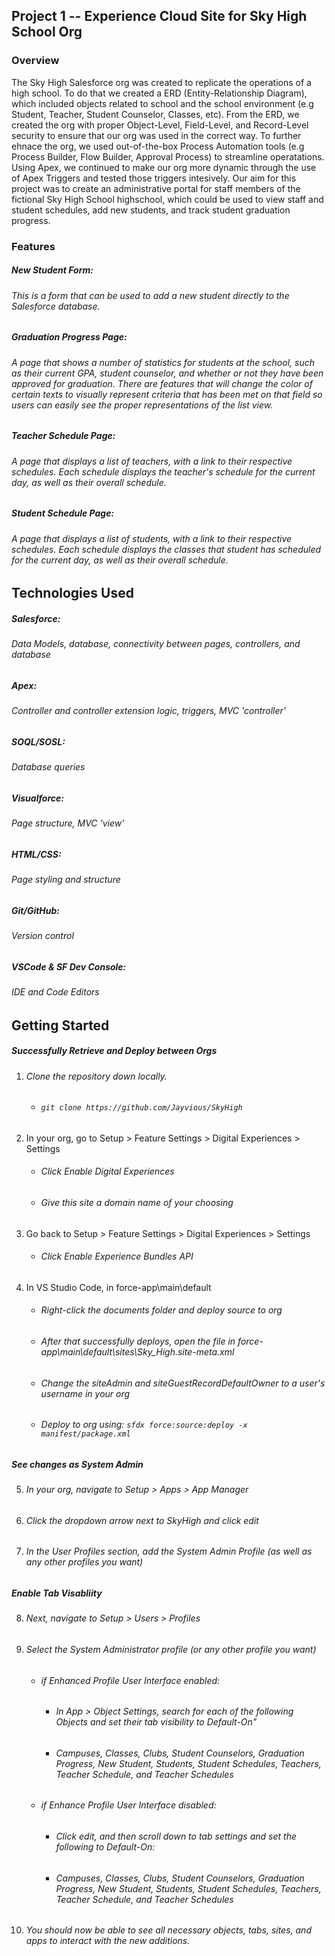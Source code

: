 ## Project 1 -- Experience Cloud Site for Sky High School Org

### Overview

The Sky High Salesforce org was created to replicate the operations of a high school. To do that we created a ERD (Entity-Relationship Diagram), which included objects related to school and the school environment (e.g Student, Teacher, Student Counselor, Classes, etc). From the ERD, we created the org with proper Object-Level, Field-Level, and Record-Level security to ensure that our org was used in the correct way. To further ehnace the org, we used out-of-the-box Process Automation tools (e.g Process Builder, Flow Builder, Approval Process) to streamline operatations. Using Apex, we continued to make our org more dynamic through the use of Apex Triggers and tested those triggers intesively. Our aim for this project was to create an administrative portal for staff members of the fictional Sky High School highschool, which could be used to view staff and student schedules, add new students, and track student graduation progress.

### Features

##### New Student Form:
###### This is a form that can be used to add a new student directly to the Salesforce database.

##### Graduation Progress Page:
###### A page that shows a number of statistics for students at the school, such as their current GPA, student counselor, and whether or not they have been approved for graduation. There are features that will change the color of certain texts to visually represent criteria that has been met on that field so users can easily see the proper representations of the list view. 

##### Teacher Schedule Page:
###### A page that displays a list of teachers, with a link to their respective schedules. Each schedule displays the teacher's schedule for the current day, as well as their overall schedule.

##### Student Schedule Page:
###### A page that displays a list of students, with a link to their respective schedules. Each schedule displays the classes that student has scheduled for the current day, as well as their overall schedule.

## Technologies Used

##### Salesforce:
###### Data Models, database, connectivity between pages, controllers, and database

##### Apex:
###### Controller and controller extension logic, triggers, MVC 'controller'

##### SOQL/SOSL:
###### Database queries

##### Visualforce:
###### Page structure, MVC 'view'

##### HTML/CSS:
###### Page styling and structure

##### Git/GitHub:
###### Version control

##### VSCode & SF Dev Console:
###### IDE and Code Editors

## Getting Started
##### Successfully Retrieve and Deploy between Orgs
1. ###### Clone the repository down locally.
   - ###### `git clone https://github.com/Jayvious/SkyHigh`
2. In your org, go to Setup > Feature Settings > Digital Experiences > Settings 
   - ###### Click Enable Digital Experiences
   - ###### Give this site a domain name of your choosing
3. Go back to Setup > Feature Settings > Digital Experiences > Settings 
   - ###### Click Enable Experience Bundles API
4. In VS Studio Code, in force-app\main\default 
   - ###### Right-click the documents folder and deploy source to org
   - ###### After that successfully deploys, open the file in force-app\main\default\sites\Sky_High.site-meta.xml 
   - ###### Change the siteAdmin and siteGuestRecordDefaultOwner to a user's username in your org   
   - ###### Deploy to org using: `sfdx force:source:deploy -x manifest/package.xml`

##### See changes as System Admin
5. ###### In your org, navigate to Setup > Apps > App Manager 
6. ###### Click the dropdown arrow next to SkyHigh and click edit
7. ###### In the User Profiles section, add the System Admin Profile (as well as any other profiles you want)

##### Enable Tab Visabliity
8. ###### Next, navigate to Setup > Users > Profiles
9. ###### Select the System Administrator profile (or any other profile you want)
   - ###### if Enhanced Profile User Interface enabled:
     - ###### In App > Object Settings, search for each of the following Objects and set their tab visibility to Default-On"
     - ###### Campuses, Classes, Clubs, Student Counselors, Graduation Progress, New Student, Students, Student Schedules, Teachers, Teacher Schedule, and Teacher Schedules
   - ###### if Enhance Profile User Interface disabled:
     - ###### Click edit, and then scroll down to tab settings and set the following to Default-On:
     - ###### Campuses, Classes, Clubs, Student Counselors, Graduation Progress, New Student, Students, Student Schedules, Teachers, Teacher Schedule, and Teacher Schedules

10. ###### You should now be able to see all necessary objects, tabs, sites, and apps to interact with the new additions.
